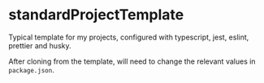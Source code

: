 # standardProjectTemplate
Typical template for my projects, configured with typescript, jest, eslint, prettier and husky.

After cloning from the template, will need to change the relevant values in `package.json`.
